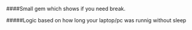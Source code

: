 ####Small gem which shows if you need break.

#####Logic based on how long your laptop/pc was runnig without sleep
